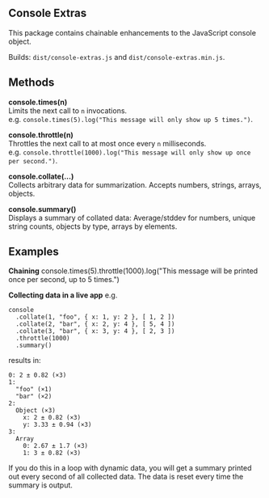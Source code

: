 Console Extras
--------------

This package contains chainable enhancements to the JavaScript console object.

Builds: `dist/console-extras.js` and `dist/console-extras.min.js`.

Methods
-------

__console.times(n)__  
Limits the next call to `n` invocations.  
e.g. `console.times(5).log("This message will only show up 5 times.")`.

__console.throttle(n)__  
Throttles the next call to at most once every `n` milliseconds.  
e.g. `console.throttle(1000).log("This message will only show up once per second.")`.

__console.collate(...)__  
Collects arbitrary data for summarization. Accepts numbers, strings, arrays, objects.

__console.summary()__  
Displays a summary of collated data: Average/stddev for numbers, unique string counts, objects by type, arrays by elements.


Examples
-----

__Chaining__
console.times(5).throttle(1000).log("This message will be printed once per second, up to 5 times.")

__Collecting data in a live app__
e.g.
```
console
  .collate(1, "foo", { x: 1, y: 2 }, [ 1, 2 ])
  .collate(2, "bar", { x: 2, y: 4 }, [ 5, 4 ])
  .collate(3, "bar", { x: 3, y: 4 }, [ 2, 3 ])
  .throttle(1000)
  .summary()
```

results in:

```
0: 2 ± 0.82 (×3)
1: 
  "foo" (×1)
  "bar" (×2)
2: 
  Object (×3)
    x: 2 ± 0.82 (×3)
    y: 3.33 ± 0.94 (×3)
3: 
  Array
    0: 2.67 ± 1.7 (×3)
    1: 3 ± 0.82 (×3)
```

If you do this in a loop with dynamic data, you will get a summary printed out every second of all collected data. The data is reset every time the summary is output.
